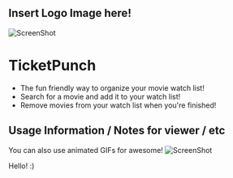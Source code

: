 ## Insert Logo Image here!

![ScreenShot](/screenshot.png)
# TicketPunch
- The fun friendly way to organize your movie watch list!
- Search for a movie and add it to your watch list!
- Remove movies from your watch list when you're finished!

## Usage Information / Notes for viewer / etc

You can also use animated GIFs for awesome!
![ScreenShot](/cel.gif)

Hello! :)
